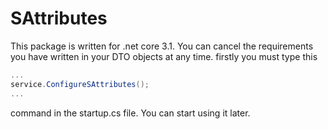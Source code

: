 # SAttributes

This package is written for .net core 3.1. You can cancel the requirements you have written in your DTO objects at any time.
firstly you must type this 

```c#
...
service.ConfigureSAttributes();
...
```

command in the startup.cs file. You can start using it later.
